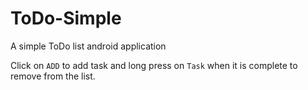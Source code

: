 # ToDo-Simple
A simple ToDo list android application

Click on `ADD` to add task and long press on `Task` when it is complete to remove from the list.

[Screenshot]:(https://dl.pushbulletusercontent.com/WczqIFSkCQEgZIw4DaFzjTwZMhr3iPM7/Screenshot_2015-10-03-19-34-34-156.jpeg)

